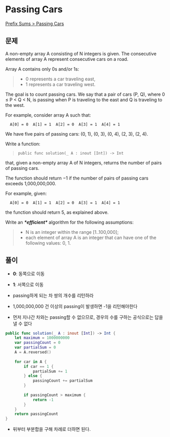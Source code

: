 # Passing Cars 

[Prefix Sums > Passing Cars](https://app.codility.com/programmers/lessons/5-prefix_sums/passing_cars/)



## 문제

A non-empty array A consisting of N integers is given. The consecutive elements of array A represent consecutive cars on a road.

Array A contains only 0s and/or 1s:

> - 0 represents a car traveling east,
> - 1 represents a car traveling west.

The goal is to count passing cars. We say that a pair of cars (P, Q), where 0 ≤ P < Q < N, is passing when P is traveling to the east and Q is traveling to the west.

For example, consider array A such that:

```
  A[0] = 0  A[1] = 1  A[2] = 0  A[3] = 1  A[4] = 1
```

We have five pairs of passing cars: (0, 1), (0, 3), (0, 4), (2, 3), (2, 4).

Write a function:

> ```
> public func solution(_ A : inout [Int]) -> Int
> ```

that, given a non-empty array A of N integers, returns the number of pairs of passing cars.

The function should return −1 if the number of pairs of passing cars exceeds 1,000,000,000.

For example, given:

```
  A[0] = 0  A[1] = 1  A[2] = 0  A[3] = 1  A[4] = 1
```

the function should return 5, as explained above.

Write an ***\*efficient\**** algorithm for the following assumptions:

> - N is an integer within the range [1..100,000];
> - each element of array A is an integer that can have one of the following values: 0, 1.





## 풀이 

- **0**: 동쪽으로 이동 
- **1**: 서쪽으로 이동
- passing하게 되는 차 쌍의 개수를 리턴하라

- 1,000,000,000 건 이상의 passing이 발생하면 -1을 리턴해야한다

- 먼저 지나간 차와는 passing할 수 없으므로, 경우의 수를 구하는 공식으로는 답을 낼 수 없다

```swift
public func solution(_ A : inout [Int]) -> Int {
    let maximum = 1000000000
    var passingCount = 0
    var partialSum = 0
    A = A.reversed()
    
    for car in A {
        if car == 1 {
            partialSum += 1
        } else {
            passingCount += partialSum
        }
        
        if passingCount > maximum {
            return -1
        }
    }
    return passingCount
}
```

- 뒤부터 부분합을 구해 차례로 더하면 된다.



